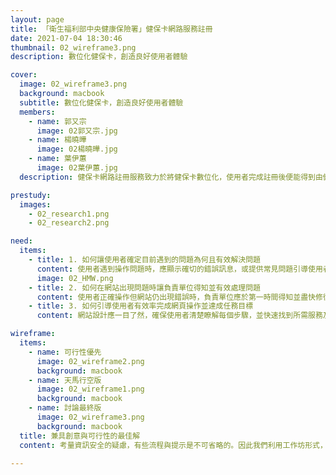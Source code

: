 ```yaml
---
layout: page
title: 「衛生福利部中央健康保險署」健保卡網路服務註冊
date: 2021-07-04 18:30:46
thumbnail: 02_wireframe3.png
description: 數位化健保卡，創造良好使用者體驗

cover:
  image: 02_wireframe3.png
  background: macbook
  subtitle: 數位化健保卡，創造良好使用者體驗
  members:
    - name: 郭又宗
      image: 02郭又宗.jpg
    - name: 楊曉曄
      image: 02楊曉曄.jpg
    - name: 葉伊蕙
      image: 02葉伊蕙.jpg
  description: 健保卡網路註冊服務致力於將健保卡數位化，使用者完成註冊後便能得到由健保卡自然人憑證轉換而成的「類憑證」，以利使用需要健保卡認證的網路服務。前期研究發現，部分使用者會在註冊的環節卡關，最後甚至放棄註冊。因此團隊與健保署一同合作並確立目標 ，希望在確保資訊安全的情況下，協助使用者完成註冊。

prestudy:
  images:
    - 02_research1.png
    - 02_research2.png

need:
  items:
    - title: 1. 如何讓使用者確定目前遇到的問題為何且有效解決問題
      content: 使用者遇到操作問題時，應顯示確切的錯誤訊息，或提供常見問題引導使用者正確操作。
      image: 02_HMW.png
    - title: 2. 如何在網站出現問題時讓負責單位得知並有效處理問題
      content: 使用者正確操作但網站仍出現錯誤時，負責單位應於第一時間得知並盡快修復問題，避免使用者無法操作。
    - title: 3. 如何引導使用者有效率完成網頁操作並達成任務目標
      content: 網站設計應一目了然，確保使用者清楚瞭解每個步驟，並快速找到所需服務及功能。

wireframe:
  items:
    - name: 可行性優先
      image: 02_wireframe2.png
      background: macbook
    - name: 天馬行空版
      image: 02_wireframe1.png
      background: macbook
    - name: 討論最終版
      image: 02_wireframe3.png
      background: macbook
  title: 兼具創意與可行性的最佳解
  content: 考量資訊安全的疑慮，有些流程與提示是不可省略的。因此我們利用工作坊形式，將以可行性為優先的版本與天馬行空版結合，確保我們能夠在不影響資訊安全的狀況下，排除使用者在技術上遇到的問題，並改善新版網站的使用者體驗。

---
```

